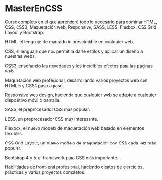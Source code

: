 # MasterEnCSS

Curso completo en el que aprenderé todo lo necesario para dominar HTML, CSS, CSS3, Maquetación web, Responsive, SASS, LESS, Flexbox, CSS Grid Layout y Bootstrap.

HTML, el lenguaje de marcado imprescindible en cualquier web.

CSS, el lenguaje que nos permitirá darle estilos y aplicar un diseño a nuestras webs.

CSS3, enseñando las novedades y los increíbles efectos para las páginas web.

Maquetación web profesional, desarrollando varios proyectos web con HTML 5 y CSS3 paso a paso.

Responsive web design, haciendo que cualquier web se adapte a cualquier dispositivo móvil o pantalla.

SASS, el preprocesador CSS más popular.

LESS, un preprocesador CSS muy interesante.

Flexbox, el nuevo modelo de maquetación web basado en elementos flexibles.

CSS Grid Layout, un nuevo modelo de maquetación con CSS cada vez más popular.

Bootstrap 4 y 5, el framework para CSS más importante.

Habilidades de front-end profesional, haciendo cientos de ejercicios, prácticas y varios proyectos completos.
